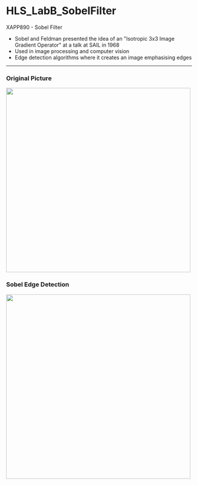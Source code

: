 # HLS_LabB_SobelFilter
XAPP890 - Sobel Filter
* Sobel and Feldman presented the idea of an "Isotropic 3x3 Image Gradient Operator" at a talk at SAIL in 1968
* Used in image processing and computer vision
* Edge detection algorithms where it creates an image emphasising edges
---
### Original Picture

<img src="./src/test_1080p.bmp" width="500">

### Sobel Edge Detection
<img src="./src/result_1080p_golden.bmp" width="500">